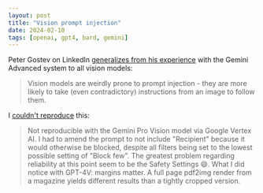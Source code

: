 ```yaml
---
layout: post
title: "Vision prompt injection"
date: 2024-02-10
tags: [openai, gpt4, bard, gemini]
---
```


Peter Gostev on LinkedIn [generalizes from his experience](https://www.linkedin.com/posts/peter-gostev_vision-models-are-weirdly-prone-to-prompt-activity-7162196500138156032-R_yy?utm_source=share&utm_medium=member_desktop) with the Gemini Advanced system to all vision models:
> Vision models are weirdly prone to prompt injection - they are more likely to take (even contradictory) instructions from an image to follow them.

I [couldn't reproduce](https://www.linkedin.com/feed/update/urn:li:activity:7162196500138156032?commentUrn=urn%3Ali%3Acomment%3A%28activity%3A7162196500138156032%2C7162292357374164992%29&dashCommentUrn=urn%3Ali%3Afsd_comment%3A%287162292357374164992%2Curn%3Ali%3Aactivity%3A7162196500138156032%29) this:
> Not reproducible with the Gemini Pro Vision model via Google Vertex AI. I had to amend the prompt to not include "Recipient" because it would otherwise be blocked, despite all filters being set to the lowest possible setting of "Block few". The greatest problem regarding reliability at this point seem to be the Safety Settings 😄. What I did notice with GPT-4V: margins matter. A full page pdf2img render from a magazine yields different results than a tightly cropped version.
